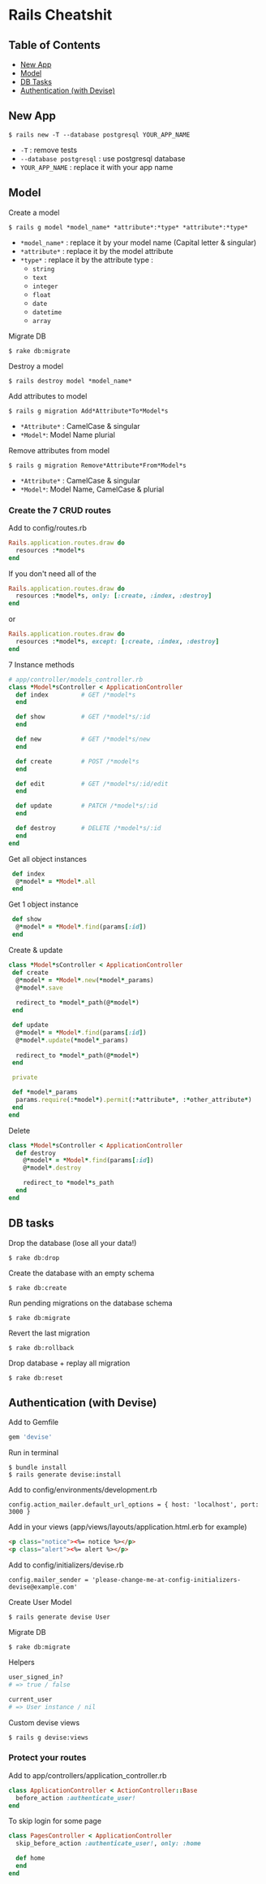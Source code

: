 # Rails Cheatshit

## Table of Contents

- [New App](#new-app)
- [Model](#model)
- [DB Tasks](#db-tasks)
- [Authentication (with Devise)](#authentication-with-devise)

## New App

`$ rails new -T --database postgresql YOUR_APP_NAME`

- `-T` : remove tests
- `--database postgresql` : use postgresql database
- `YOUR_APP_NAME` : replace it with your app name

## Model

Create a model
```
$ rails g model *model_name* *attribute*:*type* *attribute*:*type*
```
- `*model_name*` : replace it by your model name (Capital letter & singular)
- `*attribute*` : replace it by the model attribute
- `*type*` : replace it by the attribute type : 
  * `string`
  * `text`
  * `integer`
  * `float`
  * `date`
  * `datetime`
  * `array`

Migrate DB
```
$ rake db:migrate
```

Destroy a model
```
$ rails destroy model *model_name*
```

Add attributes to model
```
$ rails g migration Add*Attribute*To*Model*s
```
- `*Attribute*` : CamelCase & singular
- `*Model*`: Model Name plurial

Remove attributes from model
```
$ rails g migration Remove*Attribute*From*Model*s
```
- `*Attribute*` : CamelCase & singular
- `*Model*`: Model Name, CamelCase & plurial

### Create the 7 CRUD routes

Add to config/routes.rb
```ruby
Rails.application.routes.draw do
  resources :*model*s
end
```

If you don't need all of the
```ruby
Rails.application.routes.draw do
  resources :*model*s, only: [:create, :index, :destroy]
end
```
or
```ruby
Rails.application.routes.draw do
  resources :*model*s, except: [:create, :index, :destroy]
end
```

7 Instance methods
```ruby
# app/controller/models_controller.rb
class *Model*sController < ApplicationController
  def index         # GET /*model*s
  end

  def show          # GET /*model*s/:id
  end

  def new           # GET /*model*s/new
  end

  def create        # POST /*model*s
  end

  def edit          # GET /*model*s/:id/edit
  end

  def update        # PATCH /*model*s/:id
  end

  def destroy       # DELETE /*model*s/:id
  end
end
```

Get all object instances
```ruby
 def index
  @*model* = *Model*.all
 end
```

Get 1 object instance
```ruby
 def show
  @*model* = *Model*.find(params[:id])
 end
```

Create & update
```ruby
class *Model*sController < ApplicationController
 def create
  @*model* = *Model*.new(*model*_params)
  @*model*.save
  
  redirect_to *model*_path(@*model*)
 end

 def update
  @*model* = *Model*.find(params[:id])
  @*model*.update(*model*_params)
  
  redirect_to *model*_path(@*model*)
 end

 private

 def *model*_params
  params.require(:*model*).permit(:*attribute*, :*other_attribute*)
 end
end
```

Delete

```ruby
class *Model*sController < ApplicationController
  def destroy
    @*model* = *Model*.find(params[:id])
    @*model*.destroy

    redirect_to *model*s_path
  end
end
```

## DB tasks

Drop the database (lose all your data!)
```
$ rake db:drop
```

Create the database with an empty schema
```
$ rake db:create
```

Run pending migrations on the database schema
```
$ rake db:migrate
```

Revert the last migration
```
$ rake db:rollback
```

Drop database + replay all migration
```
$ rake db:reset
```

## Authentication (with Devise)

Add to Gemfile
```ruby
gem 'devise'
```

Run in terminal
```
$ bundle install
$ rails generate devise:install
```

Add to config/environments/development.rb
```
config.action_mailer.default_url_options = { host: 'localhost', port: 3000 }
```

Add in your views (app/views/layouts/application.html.erb for example)
```html
<p class="notice"><%= notice %></p>
<p class="alert"><%= alert %></p>

```


Add to config/initializers/devise.rb
```
config.mailer_sender = 'please-change-me-at-config-initializers-devise@example.com'
```

Create User Model
```
$ rails generate devise User
```

Migrate DB
```
$ rake db:migrate
```

Helpers
```ruby
user_signed_in?
# => true / false

current_user
# => User instance / nil
```

Custom devise views
```
$ rails g devise:views
```

### Protect your routes

Add to app/controllers/application_controller.rb
```ruby
class ApplicationController < ActionController::Base
  before_action :authenticate_user!
end
```

To skip login for some page
```ruby
class PagesController < ApplicationController
  skip_before_action :authenticate_user!, only: :home

  def home
  end
end
```

